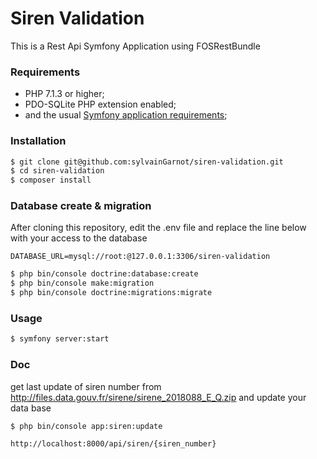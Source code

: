 # Siren Validation

This is a Rest Api Symfony Application using FOSRestBundle

### Requirements

- PHP 7.1.3 or higher;
- PDO-SQLite PHP extension enabled;
- and the usual [Symfony application requirements](https://symfony.com/doc/current/reference/requirements.html);

### Installation

```sh
$ git clone git@github.com:sylvainGarnot/siren-validation.git
$ cd siren-validation
$ composer install
```

### Database create & migration

After cloning this repository, edit the .env file and replace the line below with your access to the database
```
DATABASE_URL=mysql://root:@127.0.0.1:3306/siren-validation
```

```sh
$ php bin/console doctrine:database:create
$ php bin/console make:migration
$ php bin/console doctrine:migrations:migrate
```

### Usage

```sh
$ symfony server:start
```

### Doc

get last update of siren number from http://files.data.gouv.fr/sirene/sirene_2018088_E_Q.zip
and update your data base

```sh
$ php bin/console app:siren:update

http://localhost:8000/api/siren/{siren_number}
```
